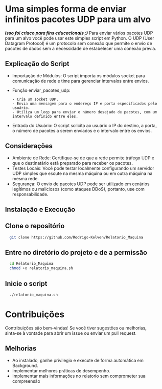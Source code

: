 # Uma simples forma de enviar infinitos pacotes UDP para um alvo
***Isso foi criaco para fins educacionais ;)***
Para enviar vários pacotes UDP para um alvo você pode usar este simples script em Python. O UDP (User Datagram Protocol) é um protocolo sem conexão que permite o envio de pacotes de dados sem a necessidade de estabelecer uma conexão prévia.

## Explicação do Script

  - Importação de Módulos: O script importa os módulos socket para comunicação de rede e time para gerenciar intervalos entre envios.
  - Função enviar_pacotes_udp:
    
        - Cria um socket UDP.
        - Envia uma mensagem para o endereço IP e porta especificados pelo usuário.
        - Utiliza um loop para enviar o número desejado de pacotes, com um intervalo definido entre eles.
  - Entrada do Usuário: O script solicita ao usuário o IP do destino, a porta, o número de pacotes a serem enviados e o intervalo entre os envios.

## Considerações

  - Ambiente de Rede: Certifique-se de que a rede permite tráfego UDP e que o destinatário está preparado para receber os pacotes.
  - Testes Locais: Você pode testar localmente configurando um servidor UDP simples que escute na mesma máquina ou em outra máquina na mesma rede.
  - Segurança: O envio de pacotes UDP pode ser utilizado em cenários legítimos ou maliciosos (como ataques DDoS), portanto, use com responsabilidade.

## Instalação e Execução

## Clone o repositório

```bash
  git clone https://github.com/Rodrigo-Kelven/Relatorio_Maquina
```
    
## Entre no diretório do projeto e de a permissão

```bash
  cd Relatorio_Maquina
  chmod +x relatorio_maquina.sh
```

## Inicie o script

```bash
  ./relatorio_maquina.sh
```

# Contribuições

Contribuições são bem-vindas! Se você tiver sugestões ou melhorias, sinta-se à vontade para abrir um issue ou enviar um pull request.

## Melhorias

- Ao instalado, ganhe privilegio e execute de forma automática em Background.
- Implementar melhores práticas de desempenho. 
- Implementar mais informações no relatorio sem comprometer sua compreensão

